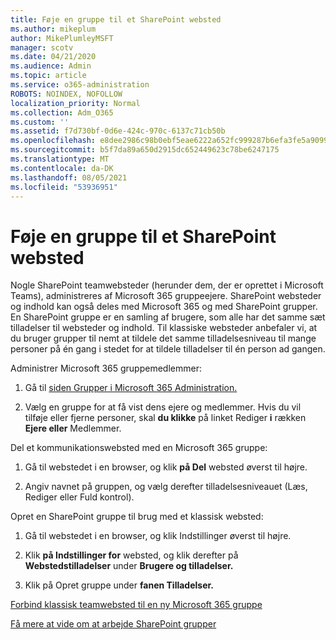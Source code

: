 ```yaml
---
title: Føje en gruppe til et SharePoint websted
ms.author: mikeplum
author: MikePlumleyMSFT
manager: scotv
ms.date: 04/21/2020
ms.audience: Admin
ms.topic: article
ms.service: o365-administration
ROBOTS: NOINDEX, NOFOLLOW
localization_priority: Normal
ms.collection: Adm_O365
ms.custom: ''
ms.assetid: f7d730bf-0d6e-424c-970c-6137c71cb50b
ms.openlocfilehash: e8dee2986c98b0ebf5eae6222a652fc999287b6efa3fe5a9099134c44dddf670
ms.sourcegitcommit: b5f7da89a650d2915dc652449623c78be6247175
ms.translationtype: MT
ms.contentlocale: da-DK
ms.lasthandoff: 08/05/2021
ms.locfileid: "53936951"
---
```

# <a name="add-a-group-to-a-sharepoint-site"></a>Føje en gruppe til et SharePoint websted

Nogle SharePoint teamwebsteder (herunder dem, der er oprettet i Microsoft Teams), administreres af Microsoft 365 gruppeejere. SharePoint websteder og indhold kan også deles med Microsoft 365 og med SharePoint grupper. En SharePoint gruppe er en samling af brugere, som alle har det samme sæt tilladelser til websteder og indhold. Til klassiske websteder anbefaler vi, at du bruger grupper til nemt at tildele det samme tilladelsesniveau til mange personer på én gang i stedet for at tildele tilladelser til én person ad gangen.
  
Administrer Microsoft 365 gruppemedlemmer:
  
1. Gå til [siden Grupper i Microsoft 365 Administration.](https://portal.office.com/adminportal/home#/groups)
    
2. Vælg en gruppe for at få vist dens ejere og medlemmer. Hvis du vil tilføje eller fjerne personer, skal **du klikke** på linket Rediger **i** rækken **Ejere eller** Medlemmer. 
    
Del et kommunikationswebsted med en Microsoft 365 gruppe:
  
1. Gå til webstedet i en browser, og klik **på Del** websted øverst til højre. 
    
2. Angiv navnet på gruppen, og vælg derefter tilladelsesniveauet (Læs, Rediger eller Fuld kontrol).
    
Opret en SharePoint gruppe til brug med et klassisk websted:
  
1. Gå til webstedet i en browser, og klik Indstillinger øverst til højre.
    
2. Klik **på Indstillinger for** websted, og klik derefter på **Webstedstilladelser** under **Brugere og tilladelser.**
    
3. Klik på Opret gruppe under **fanen Tilladelser.**
    
[Forbind klassisk teamwebsted til en ny Microsoft 365 gruppe](https://go.microsoft.com/fwlink/?linkid=2008654)
  
[Få mere at vide om at arbejde SharePoint grupper](https://go.microsoft.com/fwlink/?linkid=874658)
  

